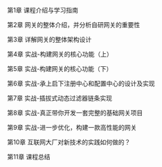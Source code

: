 第1章 课程介绍与学习指南

第2章 网关的整体介绍，并分析自研网关的重要性

第3章 详解网关的整体架构设计

第4章 实战-构建网关的核心功能（上）

第5章 实战-构建网关的核心功能（下）

第6章 实战-承上启下注册中心和配置中心的设计及实现

第7章 实战-插拔式动态过滤器链条实现

第8章 实战-真正带你开发一套完整的基础网关项目

第9章 实战-进一步优化，构建一款高性能的网关

第10章 互联网大厂对新技术的实践如何做的？

第11章 课程总结